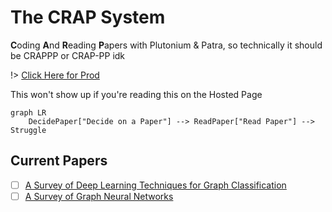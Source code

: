 # <i-c src="fas:toilet-paper" size="1.75" style="opacity:0.66;"></i-c> The CRAP System
**C**oding **A**nd **R**eading **P**apers with Plutonium &amp; Patra, so technically it should be CRAPPP or CRAP-PP idk

!> [Click Here for Prod](https://plutoniumm.github.io/CRAP/)

<div v-if="false">This won't show up if you're reading this on the Hosted Page</div>

```mermaid
graph LR
    DecidePaper["Decide on a Paper"] --> ReadPaper["Read Paper"] --> Struggle
```

## Current Papers
<!-- random papers for sake of format -->
- [ ] [A Survey of Deep Learning Techniques for Graph Classification](https://arxiv.org/abs/1901.00596)
- [ ] [A Survey of Graph Neural Networks](https://arxiv.org/abs/1901.00596)